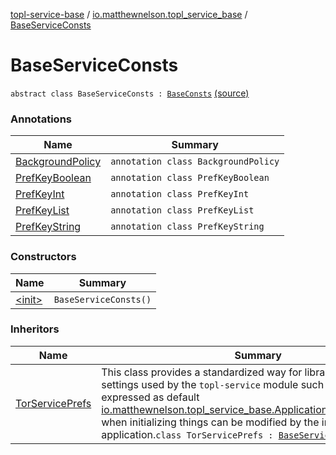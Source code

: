 [topl-service-base](../../index.md) / [io.matthewnelson.topl_service_base](../index.md) / [BaseServiceConsts](./index.md)

# BaseServiceConsts

`abstract class BaseServiceConsts : `[`BaseConsts`](../../..//topl-core-base/io.matthewnelson.topl_core_base/-base-consts/index.md) [(source)](https://github.com/05nelsonm/TorOnionProxyLibrary-Android/blob/master/topl-service-base/src/main/java/io/matthewnelson/topl_service_base/BaseServiceConsts.kt#L77)

### Annotations

| Name | Summary |
|---|---|
| [BackgroundPolicy](-background-policy/index.md) | `annotation class BackgroundPolicy` |
| [PrefKeyBoolean](-pref-key-boolean/index.md) | `annotation class PrefKeyBoolean` |
| [PrefKeyInt](-pref-key-int/index.md) | `annotation class PrefKeyInt` |
| [PrefKeyList](-pref-key-list/index.md) | `annotation class PrefKeyList` |
| [PrefKeyString](-pref-key-string/index.md) | `annotation class PrefKeyString` |

### Constructors

| Name | Summary |
|---|---|
| [&lt;init&gt;](-init-.md) | `BaseServiceConsts()` |

### Inheritors

| Name | Summary |
|---|---|
| [TorServicePrefs](../-tor-service-prefs/index.md) | This class provides a standardized way for library users to change settings used by the `topl-service` module such that the values expressed as default [io.matthewnelson.topl_service_base.ApplicationDefaultTorSettings](../-application-default-tor-settings/index.md) when initializing things can be modified by the implementing application.`class TorServicePrefs : `[`BaseServiceConsts`](./index.md) |
